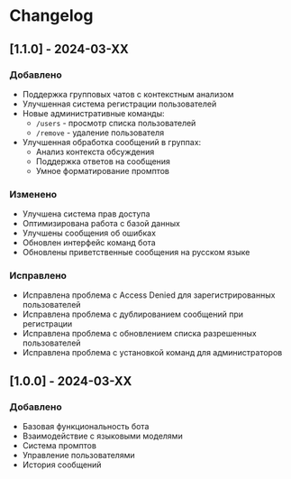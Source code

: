 # Changelog

## [1.1.0] - 2024-03-XX

### Добавлено
- Поддержка групповых чатов с контекстным анализом
- Улучшенная система регистрации пользователей
- Новые административные команды:
  - `/users` - просмотр списка пользователей
  - `/remove` - удаление пользователя
- Улучшенная обработка сообщений в группах:
  - Анализ контекста обсуждения
  - Поддержка ответов на сообщения
  - Умное форматирование промптов

### Изменено
- Улучшена система прав доступа
- Оптимизирована работа с базой данных
- Улучшены сообщения об ошибках
- Обновлен интерфейс команд бота
- Обновлены приветственные сообщения на русском языке

### Исправлено
- Исправлена проблема с Access Denied для зарегистрированных пользователей
- Исправлена проблема с дублированием сообщений при регистрации
- Исправлена проблема с обновлением списка разрешенных пользователей
- Исправлена проблема с установкой команд для администраторов

## [1.0.0] - 2024-03-XX

### Добавлено
- Базовая функциональность бота
- Взаимодействие с языковыми моделями
- Система промптов
- Управление пользователями
- История сообщений 
